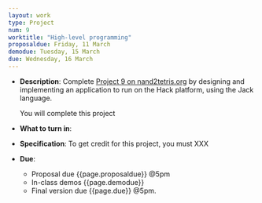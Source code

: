 ```yaml
---
layout: work
type: Project
num: 9
worktitle: "High-level programming"
proposaldue: Friday, 11 March
demodue: Tuesday, 15 March
due: Wednesday, 16 March
---
```


* **Description**: Complete [Project 9 on
      nand2tetris.org](https://www.nand2tetris.org/project09) by
      designing and implementing an application to run on the Hack
      platform, using the Jack language.

    You will complete this project

* **What to turn in**:

* **Specification**: To get credit for this project, you must XXX

* **Due**:
    - Proposal due {{page.proposaldue}} @5pm
    - In-class demos {{page.demodue}}
    - Final version due {{page.due}} @5pm.
